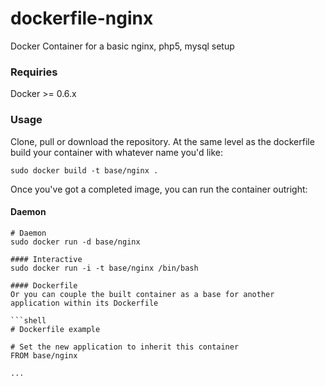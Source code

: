 dockerfile-nginx
================

Docker Container for a basic nginx, php5, mysql setup

### Requiries

Docker >= 0.6.x

### Usage

Clone, pull or download the repository. At the same level as the dockerfile build your container with whatever name you'd like:

```shell
sudo docker build -t base/nginx .
```

Once you've got a completed image, you can run the container outright:

#### Daemon
```shell
# Daemon
sudo docker run -d base/nginx 

#### Interactive
sudo docker run -i -t base/nginx /bin/bash

#### Dockerfile
Or you can couple the built container as a base for another application within its Dockerfile

```shell
# Dockerfile example

# Set the new application to inherit this container
FROM base/nginx

...
```
